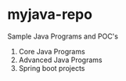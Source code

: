 # myjava-repo
Sample Java Programs and POC's

1) Core Java Programs
2) Advanced Java Programs
3) Spring boot projects

